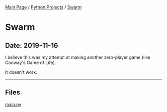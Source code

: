 [Main Page](/) / [Python Projects](/python) / [Swarm](/python/2019-11-16_Swarm)

# Swarm

## Date: 2019-11-16

I believe this was my attempt at making another zero-player game (like Conway's Game of Life).

It doesn't work.

-----

## Files

[main.py](main.py)